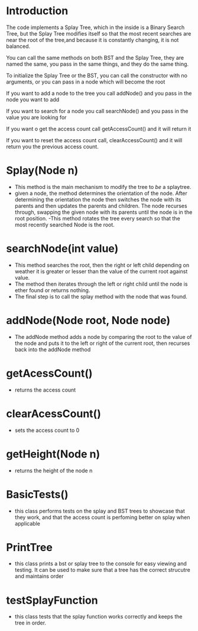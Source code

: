 # Introduction
The code implements a Splay Tree, which in the inside is a Binary Search Tree, but the Splay Tree modifies itself so that the most recent searches are near the root of the tree,and because it is constantly changing, it is not balanced.

You can call the same methods on both BST and the Splay Tree, they are named the same, you pass in the same things, and they do the same thing.

To initialize the Splay Tree or the BST, you can call the constructor with no arguments, or you can pass in a node which will become the root

If you want to add a node to the tree you call addNode() and you pass in the node you want to add

If you want to search for a node you call searchNode() and you pass in the value you are looking for

If you want o get the access count call getAccessCount() and it will return it

If you want to reset the access count call, clearAccessCount() and it will return you the previous access count.

# Splay(Node n)
- This method is the main mechanism to modify the tree to *be* a splaytree.
- given a node, the method determines the orientation of the node. After determining the orientation the node then switches the node with its parents and then updates the parents and children. The node recurses through, swapping the given node with its parents until the node is in the root position.
-This method rotates the tree every search so that the most recently searched Node is the root.

# searchNode(int value)
- This method searches the root, then the right or left child depending on weather it is greater or lesser than the value of the current root against value.
- The method then iterates through the left or right child until the node is ether found or returns nothing.
- The final step is to call the splay method with the node that was found.
  
# addNode(Node root, Node node)
- The addNode method adds a node by comparing the root to the value of the node and puts it to the left or right of the current root, then recurses back into the addNode method

# getAcessCount()
- returns the access count

# clearAcessCount()
- sets the access count to 0
  
# getHeight(Node n)
- returns the height of the node n

# BasicTests()
- this class performs tests on the splay and BST trees to showcase that they work, and that the access count is perfoming better on splay when applicable

# PrintTree
- this class prints a bst or splay tree to the console for easy viewing and testing. It can be used to make sure that a tree has the correct strucutre and maintains order

# testSplayFunction
- this class tests that the splay function works correctly and keeps the tree in order.

